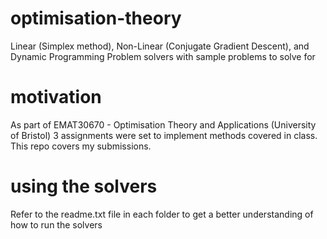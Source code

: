 # optimisation-theory
Linear (Simplex method), Non-Linear (Conjugate Gradient Descent), and Dynamic Programming Problem solvers with sample problems to solve for

# motivation
As part of EMAT30670 - Optimisation Theory and Applications (University of Bristol) 3 assignments were set to implement methods covered in class. This repo covers my submissions.

# using the solvers
Refer to the readme.txt file in each folder to get a better understanding of how to run the solvers
